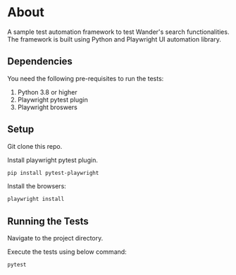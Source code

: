 # About

A sample test automation framework to test Wander's search functionalities. The framework is built using Python and Playwright UI automation library.

## Dependencies
You need the following pre-requisites to run the tests:

1. Python 3.8 or higher
2. Playwright pytest plugin
3. Playwright broswers


## Setup

Git clone this repo.

Install playwright pytest plugin.

```bash
pip install pytest-playwright
```
Install the browsers:
```bash
playwright install
```

## Running the Tests

Navigate to the project directory.

Execute the tests using below command:

```bash
pytest
```